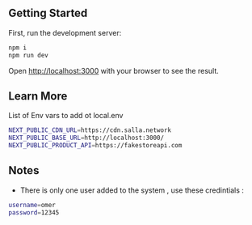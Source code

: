 
## Getting Started

First, run the development server:

```bash
npm i
npm run dev
```

Open [http://localhost:3000](http://localhost:3000) with your browser to see the result.


## Learn More

List of Env vars to add ot local.env

```bash
NEXT_PUBLIC_CDN_URL=https://cdn.salla.network
NEXT_PUBLIC_BASE_URL=http://localhost:3000/
NEXT_PUBLIC_PRODUCT_API=https://fakestoreapi.com
```


## Notes

- There is only one user added to the system , use these credintials : 

```bash
username=omer
password=12345
```



